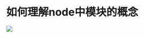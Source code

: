 # 如何理解node中模块的概念

![](https://raw.githubusercontent.com/xuchp/typora-pics/main/202405271147317-20240527114943905.png)
